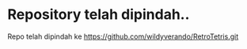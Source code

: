 # Repository telah dipindah..
Repo telah dipindah ke https://github.com/wildyverando/RetroTetris.git
